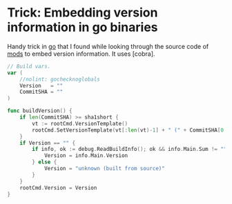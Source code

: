 # Trick: Embedding version information in go binaries

Handy trick in [go](../1085) that I found while looking through the source code of [mods] to embed version information. It uses [cobra].

[mods]: https://github.com/charmbracelet/mods

```go
// Build vars.
var (
	//nolint: gochecknoglobals
	Version   = ""
	CommitSHA = ""
)

func buildVersion() {
	if len(CommitSHA) >= sha1short {
		vt := rootCmd.VersionTemplate()
		rootCmd.SetVersionTemplate(vt[:len(vt)-1] + " (" + CommitSHA[0:7] + ")\n")
	}
	if Version == "" {
		if info, ok := debug.ReadBuildInfo(); ok && info.Main.Sum != "" {
			Version = info.Main.Version
		} else {
			Version = "unknown (built from source)"
		}
	}
	rootCmd.Version = Version
}
```
